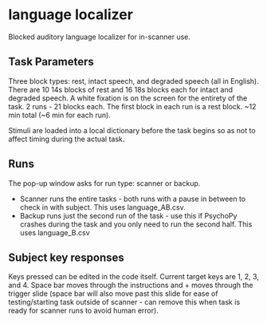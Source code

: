 # language localizer
Blocked auditory language localizer for in-scanner use. 

Task Parameters
---------------
Three block types: rest, intact speech, and degraded speech (all in English). There are 10 14s blocks of rest and 16 18s blocks each for intact and degraded speech. A white fixation is on the screen for the entirety of the task. 2 runs - 21 blocks each. The first block in each run is a rest block. ~12 min total (~6 min for each run).

Stimuli are loaded into a local dictionary before the task begins so as not to affect timing during the actual task.

Runs
----
The pop-up window asks for run type: scanner or backup.
- Scanner runs the entire tasks - both runs with a pause in between to check in with subject. This uses language_AB.csv.
- Backup runs just the second run of the task - use this if PsychoPy crashes during the task and you only need to run the second half. This uses language_B.csv

Subject key responses
---------------------
Keys pressed can be edited in the code itself. Current target keys are 1, 2, 3, and 4. Space bar moves through the instructions and + moves through the trigger slide (space bar will also move past this slide for ease of testing/starting task outside of scanner - can remove this when task is ready for scanner runs to avoid human error).

